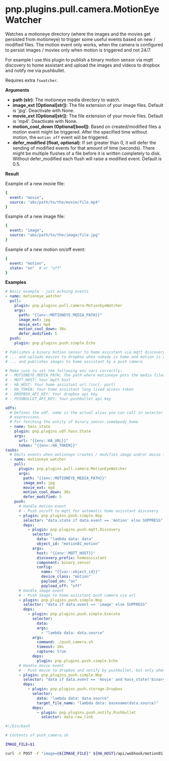 # pnp.plugins.pull.camera.MotionEyeWatcher

Watches a motioneye directory (where the images and the movies get persisted from motioneye) to trigger some useful events
based on new / modified files. The motion event only works, when the camera is configured to persist images / movies
only when motion is triggered and not 24/7.

For example I use this plugin to publish a binary motion sensor via mqtt discovery to home assistant and upload the
images and videos to dropbox and notify me via pushbullet.

Requires extra `fswatcher`.

__Arguments__

- **path (str)**: The motioneye media directory to watch.
- **image_ext (Optional[str])**: The file extension of your image files. Default is 'jpg'. Deactivate with None.
- **movie_ext (Optional[str])**: The file extension of your movie files. Default is 'mp4'. Deactivate with None.
- **motion_cool_down (Optional[bool])**: Based on created/modified files a motion event might be triggered. After the specified time without motion, the `motion off` event will be triggered.
- **defer_modified (float, optional)**: If set greater than 0, it will defer the sending of modified events for that
    amount of time (seconds). There might be multiple flushes of a file before it is written completely to disk.
    Without defer_modified each flush will raise a modified event. Default is 0.5.

__Result__

Example of a new movie file:

```yaml
{
  event: "movie",
  source: "abs/path/to/the/movie/file.mp4"
}
```

Example of a new image file:

```yaml
{
  event: "image",
  source: "abs/path/to/the/image/file.jpg"
}
```

Example of a new motion on/off event:

```yaml
{
  event: "motion",
  state: "on"  # or "off"
}
```

__Examples__

```yaml
# Basic example - just echoing events
- name: motioneye_watcher
  pull:
    plugin: pnp.plugins.pull.camera.MotionEyeWatcher
    args:
      path: "{{env::MOTIONEYE_MEDIA_PATH}}"
      image_ext: jpg
      movie_ext: mp4
      motion_cool_down: 30s
      defer_modified: 5
  push:
    plugin: pnp.plugins.push.simple.Echo

```

```yaml
# Publishes a binary motion sensor to home assistant via mqtt discovery  ...
# ... and uploads movies to dropbox when nobody is home and motion is detected
# ... and publishes images to home assistant by a push camera

# Make sure to set the following env vars correctly:
# - MOTIONEYE_MEDIA_PATH: The path where motioneye puts the media files
# - MQTT_HOST: Your mqtt host
# - HA_HOST: Your home assistant url (incl. port)
# - HA_TOKEN: Your home assistant long lived access token
# - DROPBOX_API_KEY: Your dropbox api key
# - PUSHBULLET_API_KEY: Your pushbullet api key

udfs:
  # Defines the udf. name is the actual alias you can call in selector
  # expressions.
  # For fetching the entity of binary_sensor.somebpody_home
  - name: hass_state
    plugin: pnp.plugins.udf.hass.State
    args:
      url: "{{env::HA_URL}}"
      token: "{{env::HA_TOKEN}}"
tasks:
  # Emits events when motioneye creates / modifies image and/or movie files
  - name: motioneye_watcher
    pull:
      plugin: pnp.plugins.pull.camera.MotionEyeWatcher
      args:
        path: "{{env::MOTIONEYE_MEDIA_PATH}}"
        image_ext: jpg
        movie_ext: mp4
        motion_cool_down: 30s
        defer_modified: 5
    push:
      # Handle motion event
      # - Push on/off to mqtt for automatic home asisstant discovery
      - plugin: pnp.plugins.push.simple.Nop
        selector: "data.state if data.event == 'motion' else SUPPRESS"
        deps:
          - plugin: pnp.plugins.push.mqtt.Discovery
            selector:
              data: "lambda data: data"
              object_id: "motion01_motion"
            args:
              host: "{{env::MQTT_HOST}}"
              discovery_prefix: homeassistant
              component: binary_sensor
              config:
                name: "{{var::object_id}}"
                device_class: "motion"
                payload_on: "on"
                payload_off: "off"
      # Handle image event
      # - Push image to home assistant push camera via url
      - plugin: pnp.plugins.push.simple.Nop
        selector: "data if data.event == 'image' else SUPPRESS"
        deps:
          - plugin: pnp.plugins.push.simple.Execute
            selector:
              data:
              args:
                - "lambda data: data.source"
            args:
              command: ./push_camera.sh
              timeout: 10s
              capture: true
            deps:
              plugin: pnp.plugins.push.simple.Echo
      # Handle movie event
      # - Push movie to dropbox and notify by pushbullet, but only when nobody is home
      - plugin: pnp.plugins.push.simple.Nop
        selector: "data if data.event == 'movie' and hass_state('binary_sensor.somebody_home') == 'off' else SUPPRESS"
        deps:
          - plugin: pnp.plugins.push.storage.Dropbox
            selector:
              data: "lambda data: data.source"
              target_file_name: "lambda data: basename(data.source)"
            deps:
              - plugin: pnp.plugins.push.notify.Pushbullet
                selector: data.raw_link

```

```bash
#!/bin/bash

# Contents of push_camera.sh

IMAGE_FILE=$1

curl -X POST -F "image=@${IMAGE_FILE}" ${HA_HOST}/api/webhook/motion01
```
